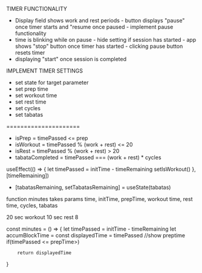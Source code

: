 TIMER FUNCTIONALITY

- Display field shows work and rest periods
        - button displays "pause" once timer starts and "resume once paused
        - implement pause functionality
- time is blinking while on pause
        - hide setting if session has started
        - app shows "stop" button once timer has started
        - clicking pause button resets timer
- displaying "start" once session is completed

IMPLEMENT TIMER SETTINGS

- set state for target parameter
- set prep time
- set workout time
- set rest time
- set cycles
- set tabatas

=====================
- isPrep = timePassed <= prep
- isWorkout = timePassed % (work + rest) <= 20 
- isRest = timePassed % (work + rest) > 20
- tabataCompleted = timePassed === (work + rest) * cycles

useEffect(() => {
        let timePassed = initTime - timeRemaining
        setIsWorkout()
},[timeRemaining])

- [tabatasRemaining, setTabatasRemaining] = useState(tabatas)

function minutes takes params time, initTime, prepTime, workout time, rest time, cycles, tabatas

20 sec workout
10 sec rest
8

const minutes = () => {
        let timePassed = initTime - timeRemaining 
        let accumBlockTime = 
        const displayedTime = timePassed
                //show preptime
        if(timePassed <= prepTime>)

        return displayedTime
}

